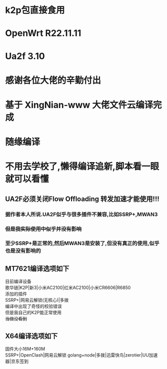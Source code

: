 # k2p包直接食用
# OpenWrt R22.11.11
# Ua2f 3.10
# 感谢各位大佬的辛勤付出
# 基于 XingNian-www 大佬文件云编译完成





# 随缘编译
# 不用去学校了,懒得编译追新,脚本看一眼就可以看懂
## UA2F必须关闭Flow Offloading 转发加速才能使用!!!
### 据作者本人所说.UA2F似乎与很多插件不兼容,比如SSRP+,MWAN3  
### ~~但是我实际使用中似乎并没有影响~~
### 至少SSRP+是正常的,然后MWAN3是安装了,但没有真正的使用,似乎也是没有影响的
## MT7621编译选项如下  
目前编译设备  
歌华链|K2P|新3|小米AC2100|红米AC2100|小米CR6606|R6850  
添加的插件  
SSRP+|网易云解锁(无核心)|多拨  
编译中出现了奇怪的校验错误  
但是我自己的K2P能正常使用  
~~当做没看到~~  
## X64编译选项如下  
固件大小16M+160M  
SSRP+|OpenClash|网易云解锁 golang+node|多拨|迅雷快鸟|zerotier|UU加速器|京东签到  
